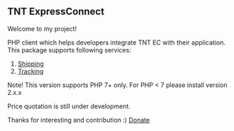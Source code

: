 ## TNT ExpressConnect

Welcome to my project!

PHP client which helps developers integrate TNT EC with their application.
This package supports following services:
1. [Shipping](https://github.com/200MPH/tnt/blob/develop/docs/Shipping/howTo.md)
2. [Tracking](https://github.com/200MPH/tnt/blob/develop/docs/Tracking/howTo.md)

Note! This version supports PHP 7+ only.
For PHP < 7 please install version 2.x.x

Price quotation is still under development.

Thanks for interesting and contribution :)
[Donate](https://paypal.me/WojciechBrozyna)
